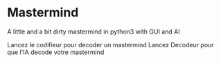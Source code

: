 # Mastermind
A little and a bit dirty mastermind in python3 with GUI and AI

Lancez le codifieur pour decoder un mastermind
Lancez Decodeur pour que l'IA decode votre mastermind